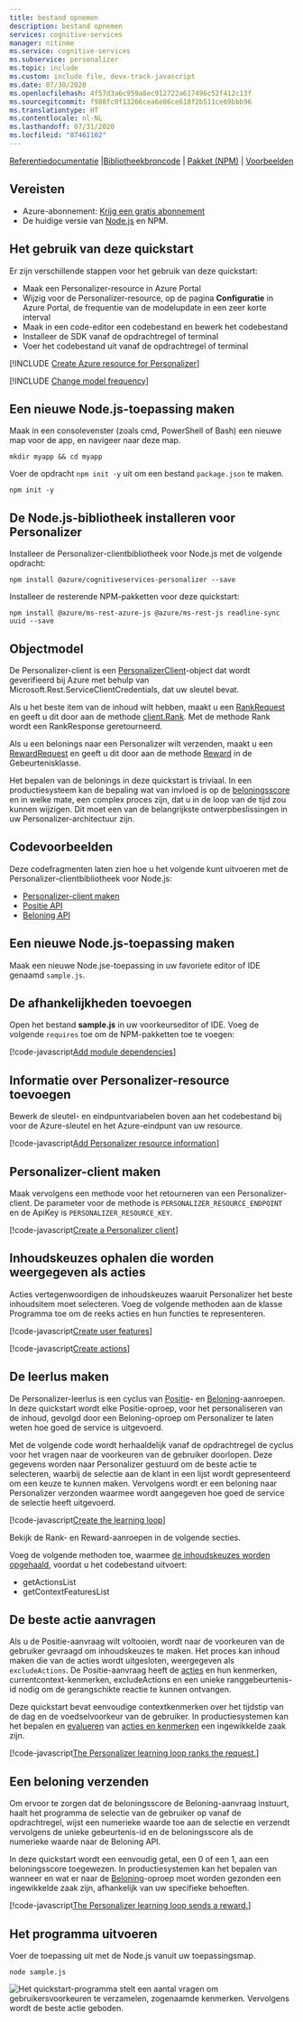```yaml
---
title: bestand opnemen
description: bestand opnemen
services: cognitive-services
manager: nitinme
ms.service: cognitive-services
ms.subservice: personalizer
ms.topic: include
ms.custom: include file, devx-track-javascript
ms.date: 07/30/2020
ms.openlocfilehash: 4f57d3a6c959a8ec912722a617496c52f412c13f
ms.sourcegitcommit: f988fc0f13266cea6e86ce618f2b511ce69bbb96
ms.translationtype: HT
ms.contentlocale: nl-NL
ms.lasthandoff: 07/31/2020
ms.locfileid: "87461102"
---
```

[Referentiedocumentatie](https://docs.microsoft.com/javascript/api/@azure/cognitiveservices-personalizer/?view=azure-node-latest) |[Bibliotheekbroncode](https://github.com/Azure/azure-sdk-for-js/tree/master/sdk/cognitiveservices/cognitiveservices-personalizer) | [Pakket (NPM)](https://www.npmjs.com/package/@azure/cognitiveservices-personalizer) | [Voorbeelden](https://github.com/Azure-Samples/cognitive-services-quickstart-code/tree/master/javascript/Personalizer)

## <a name="prerequisites"></a>Vereisten

* Azure-abonnement: [Krijg een gratis abonnement](https://azure.microsoft.com/free/)
* De huidige versie van [Node.js](https://nodejs.org) en NPM.

## <a name="using-this-quickstart"></a>Het gebruik van deze quickstart


Er zijn verschillende stappen voor het gebruik van deze quickstart:

* Maak een Personalizer-resource in Azure Portal
* Wijzig voor de Personalizer-resource, op de pagina **Configuratie** in Azure Portal, de frequentie van de modelupdate in een zeer korte interval
* Maak in een code-editor een codebestand en bewerk het codebestand
* Installeer de SDK vanaf de opdrachtregel of terminal
* Voer het codebestand uit vanaf de opdrachtregel of terminal

[!INCLUDE [Create Azure resource for Personalizer](create-personalizer-resource.md)]

[!INCLUDE [Change model frequency](change-model-frequency.md)]

## <a name="create-a-new-nodejs-application"></a>Een nieuwe Node.js-toepassing maken

Maak in een consolevenster (zoals cmd, PowerShell of Bash) een nieuwe map voor de app, en navigeer naar deze map.

```console
mkdir myapp && cd myapp
```

Voer de opdracht `npm init -y` uit om een bestand `package.json` te maken.

```console
npm init -y
```

## <a name="install-the-nodejs-library-for-personalizer"></a>De Node.js-bibliotheek installeren voor Personalizer

Installeer de Personalizer-clientbibliotheek voor Node.js met de volgende opdracht:

```console
npm install @azure/cognitiveservices-personalizer --save
```

Installeer de resterende NPM-pakketten voor deze quickstart:

```console
npm install @azure/ms-rest-azure-js @azure/ms-rest-js readline-sync uuid --save
```

## <a name="object-model"></a>Objectmodel

De Personalizer-client is een [PersonalizerClient](https://docs.microsoft.com/javascript/api/@azure/cognitiveservices-personalizer/personalizerclient?view=azure-node-latest)-object dat wordt geverifieerd bij Azure met behulp van Microsoft.Rest.ServiceClientCredentials, dat uw sleutel bevat.

Als u het beste item van de inhoud wilt hebben, maakt u een [RankRequest](https://docs.microsoft.com/javascript/api/@azure/cognitiveservices-personalizer/rankrequest?view=azure-node-latest) en geeft u dit door aan de methode [client.Rank](https://docs.microsoft.com/javascript/api/@azure/cognitiveservices-personalizer/personalizerclient?view=azure-node-latest#rank-rankrequest--msrest-requestoptionsbase-). Met de methode Rank wordt een RankResponse geretourneerd.

Als u een belonings naar een Personalizer wilt verzenden, maakt u een [RewardRequest](https://docs.microsoft.com/javascript/api/@azure/cognitiveservices-personalizer/rewardrequest?view=azure-node-latest) en geeft u dit door aan de methode [Reward](https://docs.microsoft.com/javascript/api/@azure/cognitiveservices-personalizer/events?view=azure-node-latest#reward-string--rewardrequest--servicecallback-void--) in de Gebeurtenisklasse.

Het bepalen van de belonings in deze quickstart is triviaal. In een productiesysteem kan de bepaling wat van invloed is op de [beloningsscore](../concept-rewards.md) en in welke mate, een complex proces zijn, dat u in de loop van de tijd zou kunnen wijzigen. Dit moet een van de belangrijkste ontwerpbeslissingen in uw Personalizer-architectuur zijn.

## <a name="code-examples"></a>Codevoorbeelden

Deze codefragmenten laten zien hoe u het volgende kunt uitvoeren met de Personalizer-clientbibliotheek voor Node.js:

* [Personalizer-client maken](#create-a-personalizer-client)
* [Positie API](#request-the-best-action)
* [Beloning API](#send-a-reward)

## <a name="create-a-new-nodejs-application"></a>Een nieuwe Node.js-toepassing maken

Maak een nieuwe Node.jse-toepassing in uw favoriete editor of IDE genaamd `sample.js`.

## <a name="add-the-dependencies"></a>De afhankelijkheden toevoegen

Open het bestand **sample.js** in uw voorkeurseditor of IDE. Voeg de volgende `requires` toe om de NPM-pakketten toe te voegen:

[!code-javascript[Add module dependencies](~/cognitive-services-quickstart-code/javascript/Personalizer/sample.js?name=Dependencies)]

## <a name="add-personalizer-resource-information"></a>Informatie over Personalizer-resource toevoegen

Bewerk de sleutel- en eindpuntvariabelen boven aan het codebestand bij voor de Azure-sleutel en het Azure-eindpunt van uw resource. 

[!code-javascript[Add Personalizer resource information](~/cognitive-services-quickstart-code/javascript/Personalizer/sample.js?name=AuthorizationVariables)]

## <a name="create-a-personalizer-client"></a>Personalizer-client maken

Maak vervolgens een methode voor het retourneren van een Personalizer-client. De parameter voor de methode is `PERSONALIZER_RESOURCE_ENDPOINT` en de ApiKey is `PERSONALIZER_RESOURCE_KEY`.

[!code-javascript[Create a Personalizer client](~/cognitive-services-quickstart-code/javascript/Personalizer/sample.js?name=Client)]

## <a name="get-content-choices-represented-as-actions"></a>Inhoudskeuzes ophalen die worden weergegeven als acties

Acties vertegenwoordigen de inhoudskeuzes waaruit Personalizer het beste inhoudsitem moet selecteren. Voeg de volgende methoden aan de klasse Programma toe om de reeks acties en hun functies te representeren.

[!code-javascript[Create user features](~/cognitive-services-quickstart-code/javascript/Personalizer/sample.js?name=createUserFeatureTimeOfDay)]

[!code-javascript[Create actions](~/cognitive-services-quickstart-code/javascript/Personalizer/sample.js?name=getActions)]

## <a name="create-the-learning-loop"></a>De leerlus maken

De Personalizer-leerlus is een cyclus van [Positie](#request-the-best-action)- en [Beloning](#send-a-reward)-aanroepen. In deze quickstart wordt elke Positie-oproep, voor het personaliseren van de inhoud, gevolgd door een Beloning-oproep om Personalizer te laten weten hoe goed de service is uitgevoerd.

Met de volgende code wordt herhaaldelijk vanaf de opdrachtregel de cyclus voor het vragen naar de voorkeuren van de gebruiker doorlopen. Deze gegevens worden naar Personalizer gestuurd om de beste actie te selecteren, waarbij de selectie aan de klant in een lijst wordt gepresenteerd om een keuze te kunnen maken. Vervolgens wordt er een beloning naar Personalizer verzonden waarmee wordt aangegeven hoe goed de service de selectie heeft uitgevoerd.

[!code-javascript[Create the learning loop](~/cognitive-services-quickstart-code/javascript/Personalizer/sample.js?name=mainLoop)]

Bekijk de Rank- en Reward-aanroepen in de volgende secties.

Voeg de volgende methoden toe, waarmee [de inhoudskeuzes worden opgehaald](#get-content-choices-represented-as-actions), voordat u het codebestand uitvoert:

* getActionsList
* getContextFeaturesList

## <a name="request-the-best-action"></a>De beste actie aanvragen

Als u de Positie-aanvraag wilt voltooien, wordt naar de voorkeuren van de gebruiker gevraagd om inhoudskeuzes te maken. Het proces kan inhoud maken die van de acties wordt uitgesloten, weergegeven als `excludeActions`. De Positie-aanvraag heeft de [acties](../concepts-features.md#actions-represent-a-list-of-options) en hun kenmerken, currentcontext-kenmerken, excludeActions en een unieke ranggebeurtenis-id nodig om de gerangschikte reactie te kunnen ontvangen.

Deze quickstart bevat eenvoudige contextkenmerken over het tijdstip van de dag en de voedselvoorkeur van de gebruiker. In productiesystemen kan het bepalen en [evalueren](../concept-feature-evaluation.md) van [acties en kenmerken](../concepts-features.md) een ingewikkelde zaak zijn.

[!code-javascript[The Personalizer learning loop ranks the request.](~/cognitive-services-quickstart-code/javascript/Personalizer/sample.js?name=rank)]

## <a name="send-a-reward"></a>Een beloning verzenden


Om ervoor te zorgen dat de beloningsscore de Beloning-aanvraag instuurt, haalt het programma de selectie van de gebruiker op vanaf de opdrachtregel, wijst een numerieke waarde toe aan de selectie en verzendt vervolgens de unieke gebeurtenis-id en de beloningsscore als de numerieke waarde naar de Beloning API.

In deze quickstart wordt een eenvoudig getal, een 0 of een 1, aan een beloningsscore toegewezen. In productiesystemen kan het bepalen van wanneer en wat er naar de [Beloning](../concept-rewards.md)-oproep moet worden gezonden een ingewikkelde zaak zijn, afhankelijk van uw specifieke behoeften.

[!code-javascript[The Personalizer learning loop sends a reward.](~/cognitive-services-quickstart-code/javascript/Personalizer/sample.js?name=reward)]

## <a name="run-the-program"></a>Het programma uitvoeren

Voer de toepassing uit met de Node.js vanuit uw toepassingsmap.

```console
node sample.js
```

![Het quickstart-programma stelt een aantal vragen om gebruikersvoorkeuren te verzamelen, zogenaamde kenmerken. Vervolgens wordt de beste actie geboden.](../media/csharp-quickstart-commandline-feedback-loop/quickstart-program-feedback-loop-example.png)
